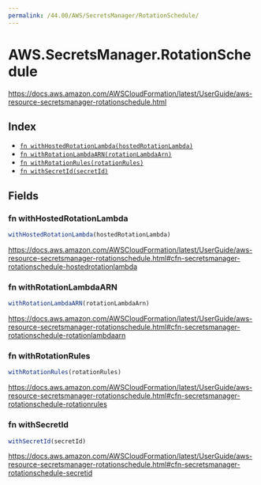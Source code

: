 ```yaml
---
permalink: /44.00/AWS/SecretsManager/RotationSchedule/
---
```


# AWS.SecretsManager.RotationSchedule

https://docs.aws.amazon.com/AWSCloudFormation/latest/UserGuide/aws-resource-secretsmanager-rotationschedule.html

## Index

* [`fn withHostedRotationLambda(hostedRotationLambda)`](#fn-withhostedrotationlambda)
* [`fn withRotationLambdaARN(rotationLambdaArn)`](#fn-withrotationlambdaarn)
* [`fn withRotationRules(rotationRules)`](#fn-withrotationrules)
* [`fn withSecretId(secretId)`](#fn-withsecretid)

## Fields

### fn withHostedRotationLambda

```ts
withHostedRotationLambda(hostedRotationLambda)
```

https://docs.aws.amazon.com/AWSCloudFormation/latest/UserGuide/aws-resource-secretsmanager-rotationschedule.html#cfn-secretsmanager-rotationschedule-hostedrotationlambda

### fn withRotationLambdaARN

```ts
withRotationLambdaARN(rotationLambdaArn)
```

https://docs.aws.amazon.com/AWSCloudFormation/latest/UserGuide/aws-resource-secretsmanager-rotationschedule.html#cfn-secretsmanager-rotationschedule-rotationlambdaarn

### fn withRotationRules

```ts
withRotationRules(rotationRules)
```

https://docs.aws.amazon.com/AWSCloudFormation/latest/UserGuide/aws-resource-secretsmanager-rotationschedule.html#cfn-secretsmanager-rotationschedule-rotationrules

### fn withSecretId

```ts
withSecretId(secretId)
```

https://docs.aws.amazon.com/AWSCloudFormation/latest/UserGuide/aws-resource-secretsmanager-rotationschedule.html#cfn-secretsmanager-rotationschedule-secretid